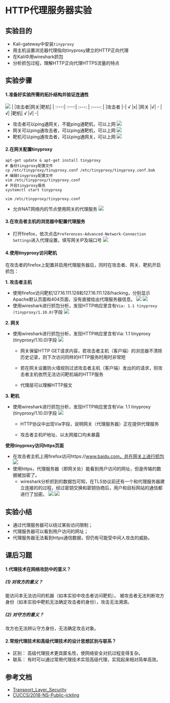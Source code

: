 # HTTP代理服务器实验
## 实验目的
- Kali-gateway中安装```tinyproxy```
- 用主机设置浏览器代理指向tinyproxy建立的HTTP正向代理
- 在Kali中用wireshark抓包
- 分析抓包过程，理解HTTP正向代理HTTPS流量的特点

## 实验步骤
#### 1.准备好实验所需的拓扑结构并验证连通性
![](./img/toplogy.png)
|      |攻击者|网关|靶机|
| :---:| :---:| :---: | :----: |
|攻击者	|-|	√	|x|
|网关	|√|	-	|√|
|靶机|	√	|√|	-|
- 攻击者可以ping通网关，不能ping通靶机，可以上网
  ![](./img/atk_ping.png)
- 网关可以ping通攻击者，可以ping通靶机，可以上网
  ![](./img/gw_ping.png)
- 靶机可以ping通攻击者，可以ping通网关，可以上网
  ![](./img/vic_ping.png)
#### 2.在网关配置tinyproxy
```
apt-get update & apt-get install tinyproxy
# 备份tinyproxy配置文件
cp /etc/tinyproxy/tinyproxy.conf /etc/tinyproxy/tinyproxy.conf.bak
# 编辑tinyproxy配置文件
vim /etc/tinyproxy/tinyproxy.conf
# 开启tinyproxy服务
systemctl start tinyproxy
```
```
vim /etc/tinyproxy/tinyproxy.conf
```
- 允许NAT网络内的节点使用网关的代理服务
![](./img/gw_conf.png)

#### 3.在攻击者主机的浏览器中配置代理服务
- 打开firefox，依次点击```Preferences-Advanced-Network-Connection Settings```进入代理设置，填写网关IP及端口号
![](./img/atk_prx_set.png)

#### 4.使用tinyproxy访问靶机
在攻击者的firefox上配置并启用代理服务器后，同时在攻击者、网关、靶机开启抓包：

**1. 攻击者主机**
- 使用firefox访问靶机127.16.111.128和127.16.111.128/hacking，分别显示Apache默认页面和404页面，没有直接给出代理服务器信息。
![](./img/visit_apache.png)
![](./img/hacking_404.png)
- 使用wireshark进行抓包分析，发现HTTP响应里含有```Via: 1.1 tinyproxy (tinyproxy/1.10.0)```字段
![](./img/atk_http_str.png)

**2. 网关**
- 使用wireshark进行抓包分析，发现HTTP响应里含有Via: 1.1 tinyproxy (tinyproxy/1.10.0)字段
![](./img/gw_http_str.png)
    - 网关保留HTTP GET请求内容，若攻击者主机（客户端）的浏览器不清除历史记录，则下次访问同样的HTTP服务时用时非常短

    - 若在网关设置防火墙规则过滤攻击者主机（客户端）发出的的请求，则攻击者主机依然无法访问靶机端的HTTP服务

    - 代理层可以理解HTTP报文

**3. 靶机**
- 使用wireshark进行抓包分析，发现HTTP响应里含有Via: 1.1 tinyproxy (tinyproxy/1.10.0)字段
![](./img/vic_http_str.png)
    - HTTP协议中出现Via字段，说明网关（代理服务器）正在提供代理服务

    - 攻击者主机IP地址、以太网接口均未暴露

**使用tinyproxy访问https页面**
- 在攻击者主机上用firefox访问https://www.baidu.com，并在网关上进行抓包
![](./img/atk_baidu.png)
- 使用https，代理服务器（即网关处）能看到用户访问的网址，但是传输的数据被加密了。
  - wireshark分析抓到的数据包可知，在TLS协议前还有一个和代理服务器建立连接的的过程，经过密钥交换和密钥协商后，用户和目标网站的通信都进行了加密。
![](./img/gw_http1.png)
![](./img/gw_http2.png)

## 实验小结

- 通过代理服务器可以绕过某些访问限制；
- 代理服务器可以看到用户访问的网址；
- 代理服务器无法看到https通信数据，但仍有可能受中间人攻击的威胁。

## 课后习题
#### 1.代理技术在网络攻防中的意义？

##### (1) 对攻方的意义？
能访问本无法访问的机器（如本实验中攻击者访问靶机）。
被攻击者无法判断攻方身份（如本实验中靶机无法确定攻击者的身份），攻击无法溯源。

##### (2) 对守方的意义？
攻方也无法辨认守方身份，无法确定攻击对象。

#### 2.常规代理技术和高级代理技术的设计思想区别与联系？
- 区别：
高级代理技术更具匿名性，使⽹络安全对抗过程变得复杂。
- 联系：
有时可以通过常用代理技术实现高级代理，实现起来相对简单高效。
​



## 参考文档
- [Transport_Layer_Security](https://en.wikipedia.org/wiki/Transport_Layer_Security)
- [CUCCS/2018-NS-Public-jckling](https://github.com/CUCCS/2018-NS-Public-jckling/blob/master/ns-0x03/3.md)